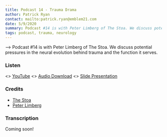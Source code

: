 ```yaml
---
title: Podcast 14 - Trauma Drama
author: Patrick Ryan
contact: mailto:patrick.ryan@emblem21.com
date: 5/9/2020
summary: Podcast #14 is with Peter Limberg of The Stoa. We discuss potential pressures in the neural evolution behind trauma and the function it serves.
tags: podcast, trauma, neurology
---
```

--> Podcast #14 is with Peter Limberg of The Stoa. We discuss potential pressures in the neural evolution behind trauma and the function it serves.

### Listen

<> [YouTube](https://www.youtube.com/watch?v=fjGkHO_Krso&feature=youtu.be)
<> [Audio Download](https://mega.nz/file/LtVBwSCT#HC4HorfRAhrOHHfLRsjwjkxP-8YpNfR_vAnLUIZ4MCc)
<> [Slide Presentation](https://docs.google.com/presentation/d/1T4_U59aXJRah1-rU0ZLVQggzmSYi2VK9MbOd1VuVvLo/edit?usp=sharing)

### Credits

* [The Stoa](https://thestoa.ca/)
* [Peter Limberg](https://twitter.com/peternlimberg)

### Transcription

Coming soon!